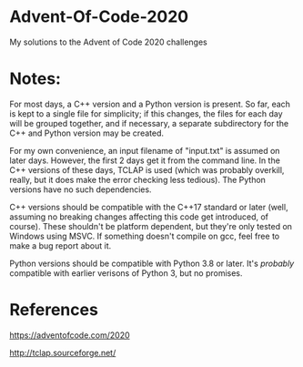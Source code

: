 # Advent-Of-Code-2020
My solutions to the Advent of Code 2020 challenges

# Notes:
For most days, a C++ version and a Python version is present. So far, each is kept to a single file for simplicity; if this changes, the files for each day will be grouped together, and if necessary, a separate subdirectory for the C++ and Python version may be created.

For my own convenience, an input filename of "input.txt" is assumed on later days. However, the first 2 days get it from the command line. In the C++ versions of these days, TCLAP is used (which was probably overkill, really, but it does make the error checking less tedious). The Python versions have no such dependencies.

C++ versions should be compatible with the C++17 standard or later (well, assuming no breaking changes affecting this code get introduced, of course). These shouldn't be platform dependent, but they're only tested on Windows using MSVC. If something doesn't compile on gcc, feel free to make a bug report about it.

Python versions should be compatible with Python 3.8 or later. It's *probably* compatible with earlier verisons of Python 3, but no promises.

# References
https://adventofcode.com/2020

http://tclap.sourceforge.net/

